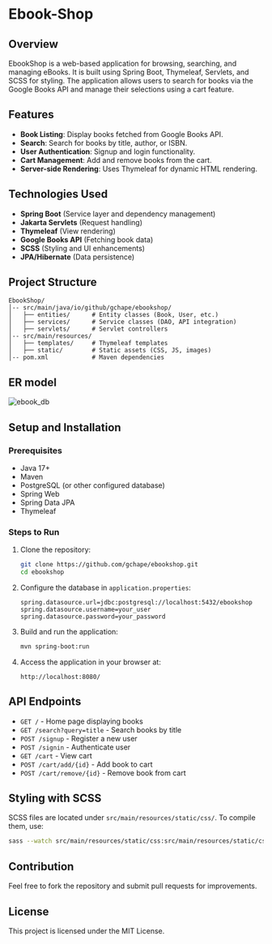 # Ebook-Shop

## Overview
EbookShop is a web-based application for browsing, searching, and managing eBooks. It is built using Spring Boot, Thymeleaf, Servlets, and SCSS for styling. The application allows users to search for books via the Google Books API and manage their selections using a cart feature.

## Features
- **Book Listing**: Display books fetched from Google Books API.
- **Search**: Search for books by title, author, or ISBN.
- **User Authentication**: Signup and login functionality.
- **Cart Management**: Add and remove books from the cart.
- **Server-side Rendering**: Uses Thymeleaf for dynamic HTML rendering.

## Technologies Used
- **Spring Boot** (Service layer and dependency management)
- **Jakarta Servlets** (Request handling)
- **Thymeleaf** (View rendering)
- **Google Books API** (Fetching book data)
- **SCSS** (Styling and UI enhancements)
- **JPA/Hibernate** (Data persistence)

## Project Structure
```
EbookShop/
│-- src/main/java/io/github/gchape/ebookshop/
│   ├── entities/      # Entity classes (Book, User, etc.)
│   ├── services/      # Service classes (DAO, API integration)
│   ├── servlets/      # Servlet controllers
│-- src/main/resources/
│   ├── templates/     # Thymeleaf templates
│   ├── static/        # Static assets (CSS, JS, images)
│-- pom.xml            # Maven dependencies
```
## ER model
![ebook_db](https://github.com/user-attachments/assets/37f6a063-4f97-48ef-94dd-a89e84a2b9e7)

## Setup and Installation
### Prerequisites
- Java 17+
- Maven
- PostgreSQL (or other configured database)
- Spring Web
- Spring Data JPA
- Thymeleaf

### Steps to Run
1. Clone the repository:
   ```sh
   git clone https://github.com/gchape/ebookshop.git
   cd ebookshop
   ```
2. Configure the database in `application.properties`:
   ```properties
   spring.datasource.url=jdbc:postgresql://localhost:5432/ebookshop
   spring.datasource.username=your_user
   spring.datasource.password=your_password
   ```
3. Build and run the application:
   ```sh
   mvn spring-boot:run
   ```
4. Access the application in your browser at:
   ```
   http://localhost:8080/
   ```

## API Endpoints
- `GET /` - Home page displaying books
- `GET /search?query=title` - Search books by title
- `POST /signup` - Register a new user
- `POST /signin` - Authenticate user
- `GET /cart` - View cart
- `POST /cart/add/{id}` - Add book to cart
- `POST /cart/remove/{id}` - Remove book from cart

## Styling with SCSS
SCSS files are located under `src/main/resources/static/css/`. To compile them, use:
```sh
sass --watch src/main/resources/static/css:src/main/resources/static/css
```

## Contribution
Feel free to fork the repository and submit pull requests for improvements.

## License
This project is licensed under the MIT License.

